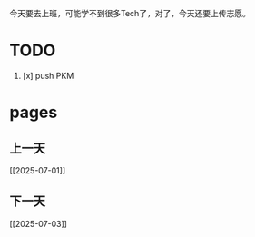 今天要去上班，可能学不到很多Tech了，对了，今天还要上传志愿。

# TODO
1. [x] push PKM
# pages
## 上一天
[[2025-07-01]]
## 下一天
[[2025-07-03]]